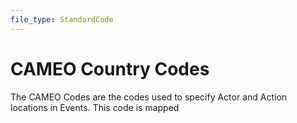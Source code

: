 ```yaml
---
file_type: StandardCode
---
```

# CAMEO Country Codes
The CAMEO Codes are the codes used to specify Actor and Action locations in Events. This code is mapped 